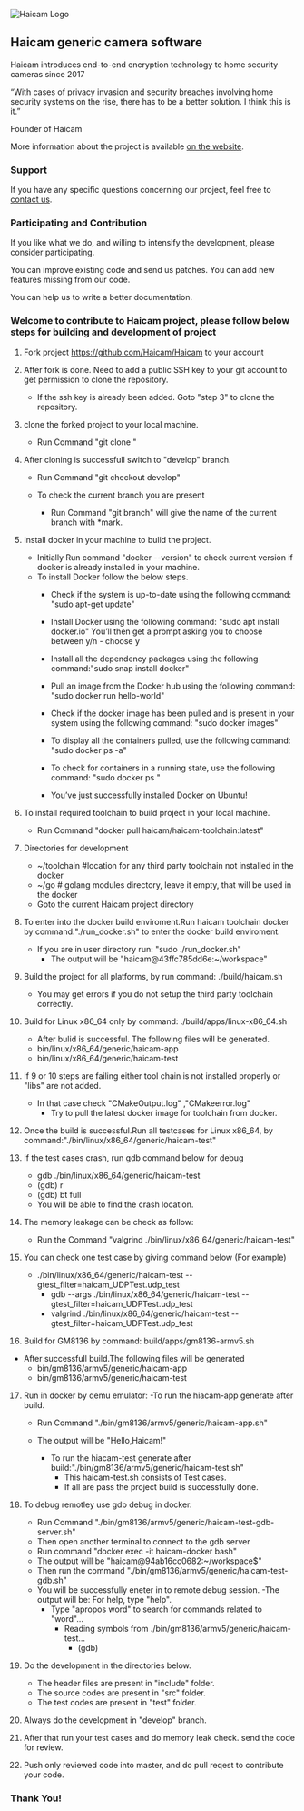 ![Haicam Logo](https://haicam.tech/app/themes/haicam/dist/images/haicam-logo-black-250.png)

## Haicam generic camera software

Haicam introduces end-to-end encryption technology to home security cameras since 2017

“With cases of privacy invasion and security breaches involving home security systems on the rise, there has to be a better solution. I think this is it.”

Founder of Haicam

More information about the project is available [on the website](https://haicam.tech).

### Support

If you have any specific questions concerning our project, feel free to [contact us](mailto:support@haicam.tech).

### Participating and Contribution

If you like what we do, and willing to intensify the development, please consider participating.

You can improve existing code and send us patches. You can add new features missing from our code.

You can help us to write a better documentation.


### Welcome to contribute to Haicam project, please follow below steps for building and development of project 

1. Fork project https://github.com/Haicam/Haicam to your account

2. After fork is done. Need to add a public SSH key to your git account to get permission to clone the repository.
    - If the ssh key is already been added. Goto "step 3" to clone the repository.

3. clone the forked project to your local machine. 
    - Run Command  "git clone <url from Repository>"

4. After cloning is successfull switch to "develop" branch.
     - Run Command "git checkout develop"
   
   - To check the current branch you are present
      - Run Command "git branch" will give the name of the current branch with *mark.

5. Install docker in your machine to bulid the project.
    - Initially Run command "docker --version" to check current version if docker is already installed in your machine.
    - To install Docker follow the below steps.
       - Check if the system is up-to-date using the following command: "sudo apt-get update"
        
        - Install Docker using the following command: "sudo apt install docker.io"
          You’ll then get a prompt asking you to choose between y/n - choose y
       
       - Install all the dependency packages using the following command:"sudo snap install docker"
     
       - Pull an image from the Docker hub using the following command: "sudo docker run hello-world"

       - Check if the docker image has been pulled and is present in your system using the following command: "sudo docker images"

       - To display all the containers pulled, use the following command: "sudo docker ps -a"

       - To check for containers in a running state, use the following command: "sudo docker ps "
      
       - You’ve just successfully installed Docker on Ubuntu!

     
6. To install required toolchain to build project in your local machine.
    - Run Command "docker pull haicam/haicam-toolchain:latest"

7. Directories for development
    - ~/toolchain #location for any third party toolchain not installed in the docker
    - ~/go # golang modules directory, leave it empty, that will be used in the docker
     - Goto the current Haicam project directory  

8. To enter into the docker build enviroment.Run haicam toolchain docker by command:"./run_docker.sh" to enter the docker build enviroment.
    - If you are in user directory run: "sudo ./run_docker.sh"          
      - The output will be "haicam@43ffc785dd6e:~/workspace"

9. Build the project for all platforms, by run command: ./build/haicam.sh
    - You may get errors if you do not setup the third party toolchain correctly.

10. Build for Linux x86_64 only by command: ./build/apps/linux-x86_64.sh
    - After bulid is successful. The following files will be generated.
    - bin/linux/x86_64/generic/haicam-app
    - bin/linux/x86_64/generic/haicam-test

11. If 9 or 10 steps are failing either tool chain is not installed properly or "libs" are not added.
    - In that case check "CMakeOutput.log" ,"CMakeerror.log"
      - Try to pull the latest docker image for toolchain from docker. 

12. Once the build is successful.Run all testcases for Linux x86_64, by command:"./bin/linux/x86_64/generic/haicam-test"

13. If the test cases crash, run gdb command below for debug
    - gdb ./bin/linux/x86_64/generic/haicam-test
    - (gdb) r
    - (gdb) bt full
    - You will be able to find the crash location.

14. The memory leakage can be check as follow:
     - Run the Command "valgrind ./bin/linux/x86_64/generic/haicam-test"

15. You can check one test case by giving command below (For example)
   
     - ./bin/linux/x86_64/generic/haicam-test --gtest_filter=haicam_UDPTest.udp_test
        - gdb --args ./bin/linux/x86_64/generic/haicam-test --gtest_filter=haicam_UDPTest.udp_test
         - valgrind ./bin/linux/x86_64/generic/haicam-test --gtest_filter=haicam_UDPTest.udp_test

16. Build for GM8136 by command: build/apps/gm8136-armv5.sh
   - After successfull build.The following files will be generated
     - bin/gm8136/armv5/generic/haicam-app
      - bin/gm8136/armv5/generic/haicam-test
	
 17. Run in docker by qemu emulator: 
    -To run the hiacam-app generate after build. 
      - Run Command "./bin/gm8136/armv5/generic/haicam-app.sh"
      - The output will be "Hello,Haicam!"
    
         - To run the hiacam-test generate after build:"./bin/gm8136/armv5/generic/haicam-test.sh"
            - This haicam-test.sh consists of Test cases. 
            - If all are pass the project build is successfully done.

18. To debug remotley use gdb debug in docker.
     - Run Command "./bin/gm8136/armv5/generic/haicam-test-gdb-server.sh"
      - Then open another terminal to connect to the gdb server
      - Run command "docker exec -it haicam-docker bash"
      - The output will be "haicam@94ab16cc0682:~/workspace$"
      - Then run the command "./bin/gm8136/armv5/generic/haicam-test-gdb.sh"
      - You will be successfully eneter in to remote debug session.
       -The output will be: For help, type "help".
           - Type "apropos word" to search for commands related to "word"...
             - Reading symbols from ./bin/gm8136/armv5/generic/haicam-test...
               - (gdb)
     

19. Do the development in the directories below.
    - The header files are present in "include" folder.
    - The source codes are present in "src" folder. 
    - The test codes are present in "test" folder.

20. Always do the development in "develop" branch. 

21. After that run your test cases and do memory leak check. send the code for review.

22. Push only reviewed code into master, and do pull reqest to contribute your code.

### Thank You!

